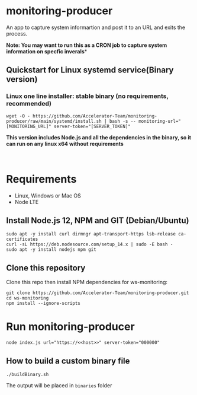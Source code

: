     
# monitoring-producer

An app to capture system informartion and post it to an URL and exits the process.

**Note: You may want to run this as a CRON job to capture system information on specfic inverals***


## Quickstart for Linux systemd service(Binary version)
### Linux one line installer: stable binary (no requirements, recommended)

    wget -O - https://github.com/Accelerator-Team/monitoring-producer/raw/main/systemd/install.sh | bash -s -- monitoring-url="[MONITORING_URL]" server-token="[SERVER_TOKEN]"


**This version includes Node.js and all the dependencies in the binary, so it can run on any linux x64 without requirements**

&nbsp;
&nbsp;

# Requirements
- Linux, Windows or Mac OS
- Node LTE 

## Install Node.js 12, NPM and GIT (Debian/Ubuntu)

    sudo apt -y install curl dirmngr apt-transport-https lsb-release ca-certificates
    curl -sL https://deb.nodesource.com/setup_14.x | sudo -E bash -
    sudo apt -y install nodejs npm git

## Clone this repository
Clone this repo then install NPM dependencies for ws-monitoring:

    git clone https://github.com/Accelerator-Team/monitoring-producer.git
    cd ws-monitoring
    npm install --ignore-scripts

# Run monitoring-producer
    node index.js url="https://<<host>>" server-token="000000"

## How to build a custom binary file

    ./buildBinary.sh

The output will be placed in `binaries` folder

